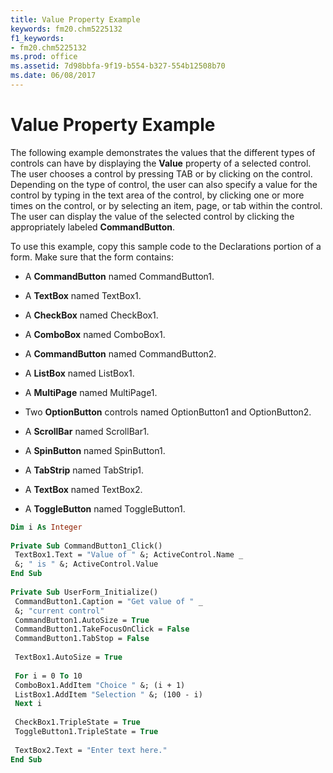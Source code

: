 ```yaml
---
title: Value Property Example
keywords: fm20.chm5225132
f1_keywords:
- fm20.chm5225132
ms.prod: office
ms.assetid: 7d98bbfa-9f19-b554-b327-554b12508b70
ms.date: 06/08/2017
---
```



# Value Property Example

The following example demonstrates the values that the different types of controls can have by displaying the  **Value** property of a selected control. The user chooses a control by pressing TAB or by clicking on the control. Depending on the type of control, the user can also specify a value for the control by typing in the text area of the control, by clicking one or more times on the control, or by selecting an item, page, or tab within the control. The user can display the value of the selected control by clicking the appropriately labeled **CommandButton**.

To use this example, copy this sample code to the Declarations portion of a form. Make sure that the form contains:




- A  **CommandButton** named CommandButton1.
    
- A  **TextBox** named TextBox1.
    
- A  **CheckBox** named CheckBox1.
    
- A  **ComboBox** named ComboBox1.
    
- A  **CommandButton** named CommandButton2.
    
- A  **ListBox** named ListBox1.
    
- A  **MultiPage** named MultiPage1.
    
- Two  **OptionButton** controls named OptionButton1 and OptionButton2.
    
- A  **ScrollBar** named ScrollBar1.
    
- A  **SpinButton** named SpinButton1.
    
- A  **TabStrip** named TabStrip1.
    
- A  **TextBox** named TextBox2.
    
- A  **ToggleButton** named ToggleButton1.
    




```vb
Dim i As Integer 
 
Private Sub CommandButton1_Click() 
 TextBox1.Text = "Value of " &; ActiveControl.Name _ 
 &; " is " &; ActiveControl.Value 
End Sub 
 
Private Sub UserForm_Initialize() 
 CommandButton1.Caption = "Get value of " _ 
 &; "current control" 
 CommandButton1.AutoSize = True 
 CommandButton1.TakeFocusOnClick = False 
 CommandButton1.TabStop = False 
 
 TextBox1.AutoSize = True 
 
 For i = 0 To 10 
 ComboBox1.AddItem "Choice " &; (i + 1) 
 ListBox1.AddItem "Selection " &; (100 - i) 
 Next i 
 
 CheckBox1.TripleState = True 
 ToggleButton1.TripleState = True 
 
 TextBox2.Text = "Enter text here." 
End Sub
```


